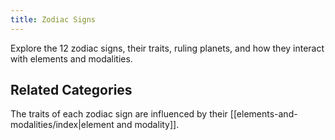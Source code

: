 ```yaml
---
title: Zodiac Signs
---
```

Explore the 12 zodiac signs, their traits, ruling planets, and how they interact with elements and modalities.

## Related Categories

The traits of each zodiac sign are influenced by their [[elements-and-modalities/index|element and modality]].
